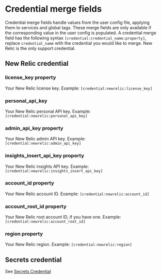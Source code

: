 # Credential merge fields

Credential merge fields handle values from the user config file, applying them to services and global tags. These merge fields are only available if the corresponding value in the user config is populated. A credential merge field has the following syntax `[credential:credential_name:property]`, replace `credential_name` with the credential you would like to merge. New Relic is the only support credential.

## New Relic credential

### license_key property
Your New Relic license key. Example: `[credential:newrelic:license_key]`

### personal_api_key
Your New Relic personal API key. Example: `[credential:newrelic:personal_api_key]`

### admin_api_key property
Your New Relic admin API key. Example: `[credential:newrelic:admin_api_key]`

### insights_insert_api_key property
Your New Relic insights API key. Example: `[credential:newrelic:insights_insert_api_key]`

### account_id property
Your New Relic account ID. Example: `[credential:newrelic:account_id]`

### account_root_id property
Your New Relic root account ID, if you have one. Example: `[credential:newrelic:account_root_id]`

### region property
Your New Relic region. Example: `[credential:newrelic:region]`

## Secrets credential

See [Secrets Credential](../../../user_config/secrets.md)
